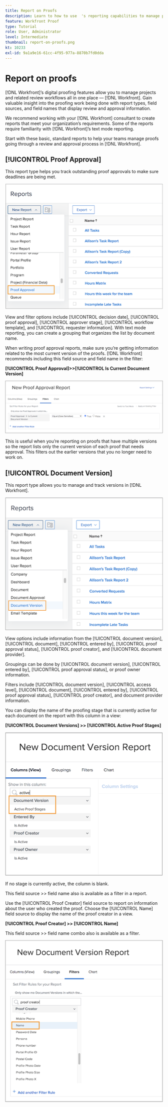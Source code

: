 ```yaml
---
title: Report on Proofs
description: Learn to how to use  's reporting capabilities to manage proof progress.
feature: Workfront Proof
type: Tutorial
role: User, Administrator
level: Intermediate
thumbnail: report-on-proofs.png
kt: 10233
exl-id: 9a1a9e16-61cc-4f95-977a-8870b7fd0dda
---
```

# Report on proofs

[!DNL Workfront]’s digital proofing features allow you to manage projects and related review workflows all in one place — [!DNL Workfront]. Gain valuable insight into the proofing work being done with report types, field sources, and field names that display review and approval information.

We recommend working with your [!DNL Workfront] consultant to create reports that meet your organization’s requirements. Some of the reports require familiarity with [!DNL Workfront]’s text mode reporting.

Start with these basic, standard reports to help your teams manage proofs going through a review and approval process in [!DNL Workfront].

## [!UICONTROL Proof Approval]

This report type helps you track outstanding proof approvals to make sure deadlines are being met.

![Select [!UICONTROL Proof Approval] from the [!UICONTROL New Report] drop-down menu](assets/proof-system-setups-proof-approval-report.png)

View and filter options include [!UICONTROL decision date], [!UICONTROL proof approval], [!UICONTROL approver stage], [!UICONTROL workflow template], and [!UICONTROL requester information]. With text mode reporting, you can create a grouping that organizes the list by document name.

When writing proof approval reports, make sure you’re getting information related to the most current version of the proofs. [!DNL Workfront] recommends including this field source and field name in the filter:

**[!UICONTROL Proof Approval]>>[!UICONTROL Is Current Document Version]**

![Filters tab in report builder](assets/proof-system-setups-proof-approval-report-is-current-version.png)

This is useful when you’re reporting on proofs that have multiple versions so the report lists only the current version of each proof that needs approval. This filters out the earlier versions that you no longer need to work on.

## [!UICONTROL Document Version]

This report type allows you to manage and track versions in [!DNL Workfront].

![Select [!UICONTROL Document Version] from the [!UICONTROL New Report] drop-down menu](assets/proof-system-setups-document-version-report.png)

View options include information from the [!UICONTROL document version], [!UICONTROL document], [!UICONTROL entered by], [!UICONTROL proof approval status], [!UICONTROL proof creator], and [!UICONTROL document provider].

Groupings can be done by [!UICONTROL document version], [!UICONTROL entered by], [!UICONTROL proof approval status], or proof owner information.

Filters include [!UICONTROL document version], [!UICONTROL access level], [!UICONTROL document], [!UICONTROL entered by], [!UICONTROL proof approval status], [!UICONTROL proof creator], and document provider information.

You can display the name of the proofing stage that is currently active for each document on the report with this column in a view:

**[!UICONTROL Document Versions] >> [!UICONTROL Active Proof Stages]**

![Filters tab in report builder](assets/proof-system-setups-active-proof-stages.png)

If no stage is currently active, the column is blank.

This field source >> field name also is available as a filter in a report.

Use the [!UICONTROL Proof Creator] field source to report on information about the user who created the proof. Choose the [!UICONTROL Name] field source to display the name of the proof creator in a view.

**[!UICONTROL Proof Creator] >> [!UICONTROL Name]**

This field source >> field name combo also is available as a filter.

![Filters tab in report builder](assets/proof-system-setups-proof-creator-name.png)

<!--
Learn More Icon
Learn how to create reports in [!DNL Workfront] with the Report Creation class.
Access to proofing functionality
-->

